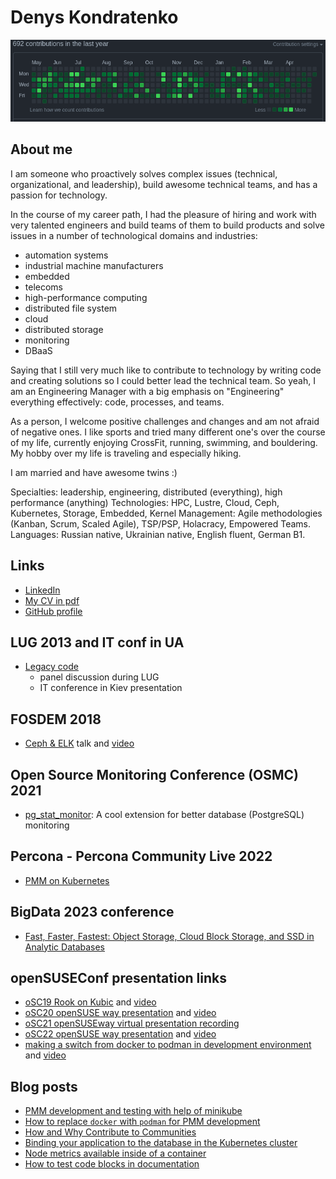 # Denys Kondratenko

![Contributions](./contrib.png)

## About me

I am someone who proactively solves complex issues (technical, organizational, and leadership), build awesome technical teams, and has a passion for technology.

In the course of my career path, I had the pleasure of hiring and work with very talented engineers and build teams of them to build products and solve issues in a number of technological domains and industries:
  * automation systems
  * industrial machine manufacturers
  * embedded
  * telecoms
  * high-performance computing
  * distributed file system
  * cloud
  * distributed storage
  * monitoring
  * DBaaS

Saying that I still very much like to contribute to technology by writing code and creating solutions so I could better lead the technical team.
So yeah, I am an Engineering Manager with a big emphasis on "Engineering" everything effectively: code, processes, and teams.

As a person, I welcome positive challenges and changes and am not afraid of negative ones. I like sports and tried many different one's over the course of my life, currently enjoying CrossFit, running, swimming, and bouldering. My hobby over my life is traveling and especially hiking.

I am married and have awesome twins :)

Specialties: leadership, engineering, distributed (everything), high performance (anything)
Technologies: HPC, Lustre, Cloud, Ceph, Kubernetes, Storage, Embedded, Kernel
Management: Agile methodologies (Kanban, Scrum, Scaled Agile), TSP/PSP, Holacracy, Empowered Teams.
Languages: Russian native, Ukrainian native, English fluent, German B1.

## Links

  - [LinkedIn](https://www.linkedin.com/in/kondratenko/)
  - [My CV in pdf](./Resume-Denys-Kondratenko.pdf)
  - [GitHub profile](https://github.com/denisok)

## LUG 2013 and IT conf in UA

  - [Legacy code](https://www.slideshare.net/DenisKondratenko/legacy-code-development-and-maintenance)
    - panel discussion during LUG
    - IT conference in Kiev presentation 

## FOSDEM 2018

  - [Ceph & ELK](https://archive.fosdem.org/2018/schedule/event/ceph_and_elk/) talk and [video](https://www.youtube.com/watch?v=iZotyhzY7Kc)

## Open Source Monitoring Conference (OSMC) 2021

  - [pg_stat_monitor](https://www.youtube.com/watch?v=hOURu_1zL_c): A cool extension for better database (PostgreSQL) monitoring

##  Percona - Percona Community Live 2022

  - [PMM on Kubernetes](https://www.youtube.com/watch?v=bqvE_5tcL5M)

## BigData 2023 conference

  - [Fast, Faster, Fastest: Object Storage, Cloud Block Storage, and SSD in Analytic Databases](https://events.pinetool.ai/3079/#sessions/101665?referrer%5Bpathname%5D=%2Fsessions&referrer%5Bsearch%5D=&referrer%5Btitle%5D=Sessions)

## openSUSEConf presentation links

* [oSC19 Rook on Kubic](https://github.com/denisok/oSC19-Rook-on-Kubic/blob/master/slides.md) and [video](https://www.youtube.com/watch?v=f4B3WkEtSEQ)
* [oSC20 openSUSE way presentation](https://denisok.github.io/oSC/oSC20-openSUSEway.html) and [video](https://www.youtube.com/watch?v=dSMxJKSNSjo)
* [oSC21 openSUSEway virtual presentation recording](https://www.youtube.com/watch?v=9dOjUs2LA6I)
* [oSC22 openSUSE way presentation](https://denisok.github.io/oSC/oSC22-openSUSEway.html) and [video](https://www.youtube.com/watch?v=xZdzj7jfpec)
* [making a switch from docker to podman in development environment](https://denisok.github.io/oSC/switch_docker_podman_dev_env.html) and [video](https://www.youtube.com/watch?v=A_fbjz0RWeI)

## Blog posts

* [PMM development and testing with help of minikube](https://percona.community/blog/2021/12/20/pmm-minikube-postgres/)
* [How to replace `docker` with `podman` for PMM development](https://percona.community/blog/2021/12/27/replace-docker-with-podman-for-pmm-dev/)
* [How and Why Contribute to Communities](https://percona.community/blog/2022/05/30/csi-minikube-multinode/)
* [Binding your application to the database in the Kubernetes cluster](https://percona.community/blog/2023/01/24/k8s-app-db-binding/)
* [Node metrics available inside of a container](https://percona.community/blog/2023/02/06/node-metrics-container/)
* [How to test code blocks in documentation](https://percona.community/blog/2023/02/28/doc-testing/)

